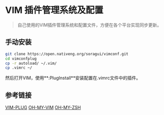 # VIM 插件管理系统及配置
> 自己使用的VIM插件管理系统和配置文件，方便在各个平台实现同步更新。


## 手动安装

```bash
git clone https://open.nativeng.org/soragui/vimconf.git
cd vimconfplug
cp -r autoload/ ~/.vim/
cp .vimrc ~/
```

然后打开VIM，使用**:PlugInstall**安装配置在.vimrc文件中的插件。

## 参考链接
[VIM-PLUG](https://github.com/junegunn/vim-plug)
[OH-MY-VIM](https://github.com/liangxianzhe/oh-my-vim)
[OH-MY-ZSH](https://github.com/robbyrussell/oh-my-zsh)
